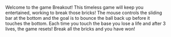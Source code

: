 Welcome to the game Breakout!
This timeless game will keep you entertained, working to break those bricks!
The mouse controls the sliding bar at the bottom and the goal is to bounce the ball back up before it touches the bottom. Each time you touch the base you lose a life and after 3 lives, the game resets! Break all the bricks and you have won!